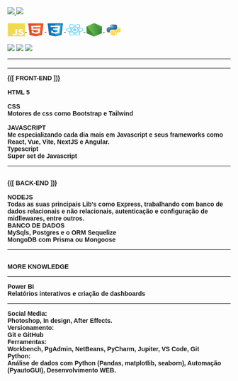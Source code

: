 <div>
   <a href="https://github.com/fmcnit">
   <img height="190em" src="https://github-readme-stats.vercel.app/api?username=fmcnit&show_icons=true&theme=tokyonight&include_all_commits=true&count_private=true"/>
   <img height="190em" src="https://github-readme-stats.vercel.app/api/top-langs/?username=fmcnit&layout=compact&langs_count=6&theme=tokyonight"/>
</div>
    
<div style="display: inline_block"><br>
  <img align="center" alt="Js" height="30" width="40" src="https://raw.githubusercontent.com/devicons/devicon/master/icons/javascript/javascript-plain.svg">
  <img align="center" alt="HTML" height="30" width="40" src="https://raw.githubusercontent.com/devicons/devicon/master/icons/html5/html5-original.svg">
  <img align="center" alt="CSS" height="30" width="40" src="https://raw.githubusercontent.com/devicons/devicon/master/icons/css3/css3-original.svg">
  <img align="center" alt="react" height="30" width="40" src="https://raw.githubusercontent.com/devicons/devicon/master/icons/react/react-original.svg">
  <img align="center" alt="NodeJS" height="30" width="40" src="https://raw.githubusercontent.com/devicons/devicon/master/icons/nodejs/nodejs-original.svg">
  <img align="center" alt="Python" height="30" width="40" src="https://raw.githubusercontent.com/devicons/devicon/master/icons/python/python-original.svg">
   
</div>
 
<br>
<div> 
   <a href="https://instagram.com/fw2b" target="_blank"><img src="https://img.shields.io/badge/-Instagram-%23E4405F?style=for-the-badge&logo=instagram&logoColor=white" target="_blank"></a>
   <a href ="fmcnit@gmail.com"><img src="https://img.shields.io/badge/-Gmail-%23333?style=for-the-badge&logo=gmail&logoColor=white" target="_blank"></a>
   <a href="https://www.linkedin.com/in/fmcnit" target="_blank"><img src="https://img.shields.io/badge/-LinkedIn-%230077B5?style=for-the-badge&logo=linkedin&logoColor=white" target="_blank"></a>
  
<hr>
 
<h4 style ="font-family: arial, sans-serif">
<hr>
{([ FRONT-END ])}
<br>
<br>
HTML 5 
<br>
<br>
CSS
<br>
Motores de css como Bootstrap e Tailwind
<br>
<br>
JAVASCRIPT
<br>
Me especializando cada dia mais em Javascript e seus frameworks como React, Vue, Vite, NextJS e Angular.
<br>
Typescript
<br>
Super set de Javascript
<br>
<hr>
<br>
{([ BACK-END ])}
<br>
<br>
NODEJS
<br>
Todas as suas principais Lib's como Express, trabalhando com banco de dados relacionais e não relacionais, autenticação e configuração de midllewares, entre outros.
<br>
BANCO DE DADOS
<br>
MySqls, Postgres e o ORM Sequelize
<br>
MongoDB com Prisma ou Mongoose
<hr>
<br>
MORE KNOWLEDGE
<br>
<hr>
Power BI
<br>
Relatórios interativos e criação de dashboards
<hr>
Social Media:
<br>
Photoshop, In design, After Effects.
<br>
Versionamento:
<br>
Git e GitHub
<br>
Ferramentas:
<br>
Workbench, PgAdmin, NetBeans, PyCharm, Jupiter, VS Code, Git
<br>
Python:
<br>
Análise de dados com Python (Pandas, matplotlib, seaborn), Automação (PyautoGUI), Desenvolvimento WEB.
</h4>
 

